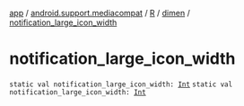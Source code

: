 [app](../../../index.md) / [android.support.mediacompat](../../index.md) / [R](../index.md) / [dimen](index.md) / [notification_large_icon_width](.)

# notification_large_icon_width

`static val notification_large_icon_width: `[`Int`](https://kotlinlang.org/api/latest/jvm/stdlib/kotlin/-int/index.html)
`static val notification_large_icon_width: `[`Int`](https://kotlinlang.org/api/latest/jvm/stdlib/kotlin/-int/index.html)